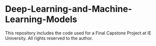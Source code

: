 # Deep-Learning-and-Machine-Learning-Models
This repository includes the code used for a Final Capstone Project at IE University. All rights reserved to the author.
